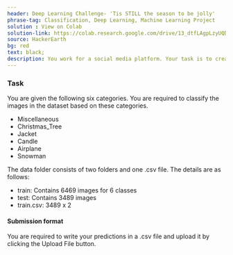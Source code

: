```yaml
---
header: Deep Learning Challenge- 'Tis STILL the season to be jolly'
phrase-tag: Classification, Deep Learning, Machine Learning Project
solution : View on Colab
solution-link: https://colab.research.google.com/drive/13_dtfLAgpLzyUQDNElJuTHuvy_paYpkf
source: HackerEarth
bg: red
text: black;
description: You work for a social media platform. Your task is to create a solution using deep learning to discern whether a post is holiday-related in an effort to better monetize the platform.
---
```


<h3>Task</h3>
You are given the following six categories. You are required to classify the images in the dataset based on these categories.
<ul style="list-style-type: disc;">
	<li>
		Miscellaneous</li>
		<li>Christmas_Tree</li>
		<li>Jacket</li>
		<li>Candle</li>
		<li>Airplane</li>
		<li>Snowman</li>
</ul>
The data folder consists of two folders and one .csv file. The details are as follows:
<ul style="list-style-type: disc;">
	<li>train: Contains 6469 images for 6 classes</li>
	<li>test: Contains 3489 images</li>
	<li>train.csv: 3489 x 2</li>
</ul>
<h4>Submission format</h4>
You are required to write your predictions in a .csv file and upload it by clicking the Upload File button.